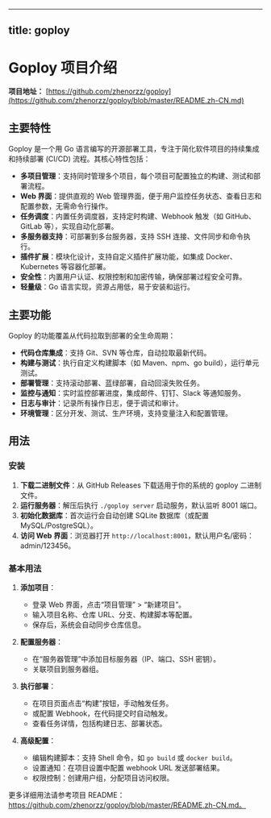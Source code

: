 
---
title: goploy
---

# Goploy 项目介绍

**项目地址：** [https://github.com/zhenorzz/goploy](https://github.com/zhenorzz/goploy/blob/master/README.zh-CN.md)

## 主要特性

Goploy 是一个用 Go 语言编写的开源部署工具，专注于简化软件项目的持续集成和持续部署 (CI/CD) 流程。其核心特性包括：

- **多项目管理**：支持同时管理多个项目，每个项目可配置独立的构建、测试和部署流程。
- **Web 界面**：提供直观的 Web 管理界面，便于用户监控任务状态、查看日志和配置参数，无需命令行操作。
- **任务调度**：内置任务调度器，支持定时构建、Webhook 触发（如 GitHub、GitLab 等），实现自动化部署。
- **多服务器支持**：可部署到多台服务器，支持 SSH 连接、文件同步和命令执行。
- **插件扩展**：模块化设计，支持自定义插件扩展功能，如集成 Docker、Kubernetes 等容器化部署。
- **安全性**：内置用户认证、权限控制和加密传输，确保部署过程安全可靠。
- **轻量级**：Go 语言实现，资源占用低，易于安装和运行。

## 主要功能

Goploy 的功能覆盖从代码拉取到部署的全生命周期：

- **代码仓库集成**：支持 Git、SVN 等仓库，自动拉取最新代码。
- **构建与测试**：执行自定义构建脚本（如 Maven、npm、go build），运行单元测试。
- **部署管理**：支持滚动部署、蓝绿部署，自动回滚失败任务。
- **监控与通知**：实时监控部署进度，集成邮件、钉钉、Slack 等通知服务。
- **日志与审计**：记录所有操作日志，便于调试和审计。
- **环境管理**：区分开发、测试、生产环境，支持变量注入和配置管理。

## 用法

### 安装

1. **下载二进制文件**：从 GitHub Releases 下载适用于你的系统的 goploy 二进制文件。
2. **运行服务器**：解压后执行 `./goploy server` 启动服务，默认监听 8001 端口。
3. **初始化数据库**：首次运行会自动创建 SQLite 数据库（或配置 MySQL/PostgreSQL）。
4. **访问 Web 界面**：浏览器打开 `http://localhost:8001`，默认用户名/密码：admin/123456。

### 基本用法

1. **添加项目**：
   - 登录 Web 界面，点击“项目管理” > “新建项目”。
   - 输入项目名称、仓库 URL、分支、构建脚本等配置。
   - 保存后，系统会自动同步仓库信息。

2. **配置服务器**：
   - 在“服务器管理”中添加目标服务器（IP、端口、SSH 密钥）。
   - 关联项目到服务器组。

3. **执行部署**：
   - 在项目页面点击“构建”按钮，手动触发任务。
   - 或配置 Webhook，在代码提交时自动触发。
   - 查看任务详情，包括构建日志、部署状态。

4. **高级配置**：
   - 编辑构建脚本：支持 Shell 命令，如 `go build` 或 `docker build`。
   - 设置通知：在项目设置中配置 webhook URL 发送部署结果。
   - 权限控制：创建用户组，分配项目访问权限。

更多详细用法请参考项目 README：https://github.com/zhenorzz/goploy/blob/master/README.zh-CN.md。